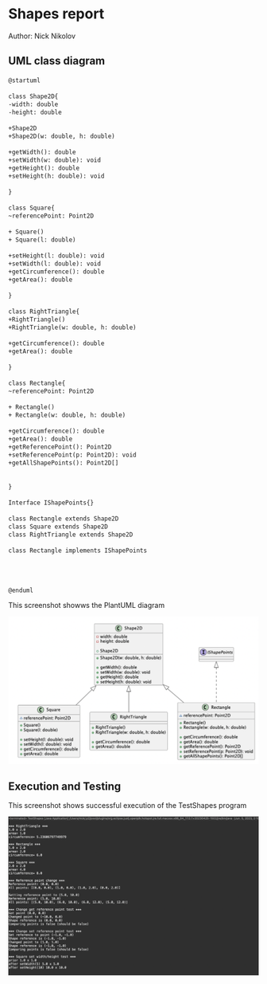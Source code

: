 # Shapes report
Author: Nick Nikolov

## UML class diagram
```plantuml
@startuml

class Shape2D{
-width: double
-height: double

+Shape2D
+Shape2D(w: double, h: double)

+getWidth(): double
+setWidth(w: double): void
+getHeight(): double
+setHeight(h: double): void

}

class Square{
~referencePoint: Point2D

+ Square()
+ Square(l: double)

+setHeight(l: double): void
+setWidth(l: double): void
+getCircumference(): double
+getArea(): double

}

class RightTriangle{
+RightTriangle()
+RightTriangle(w: double, h: double)

+getCircumference(): double
+getArea(): double

}

class Rectangle{
~referencePoint: Point2D

+ Rectangle()
+ Rectangle(w: double, h: double)

+getCircumference(): double
+getArea(): double
+getReferencePoint(): Point2D
+setReferencePoint(p: Point2D): void
+getAllShapePoints(): Point2D[]


}

Interface IShapePoints{}

class Rectangle extends Shape2D
class Square extends Shape2D
class RightTriangle extends Shape2D

class Rectangle implements IShapePoints




@enduml
```

This screenshot showws the PlantUML diagram

![Example screenshot](ShapesUML.png)


## Execution and Testing

This screenshot shows successful execution of the TestShapes program

![Example screenshot](TestShapesOutput.png)
